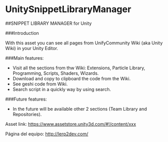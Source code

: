 # UnitySnippetLibraryManager

##SNIPPET LIBRARY MANAGER for Unity

###Introduction

With this asset you can see all pages from UnifyCommunity Wiki (aka Unity Wiki) in your Unity Editor.

###Main features:

- Visit all the sections from thw Wiki: Extensions, Particle Library, Programming, Scripts, Shaders, Wizards.
- Download and copy to clipboard the code from the Wiki.
- See geshi code from Wiki.
- Search script in a quickly way by using search.

###Future features:

- In the future will be available other 2 sections (Team Library and Repositories).

Asset link: https://www.assetstore.unity3d.com/#!/content/xxx

Página del equipo: http://lerp2dev.com/
